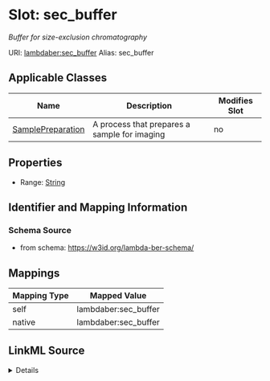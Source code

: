 

# Slot: sec_buffer 


_Buffer for size-exclusion chromatography_





URI: [lambdaber:sec_buffer](https://w3id.org/lambda-ber-schema/sec_buffer)
Alias: sec_buffer

<!-- no inheritance hierarchy -->





## Applicable Classes

| Name | Description | Modifies Slot |
| --- | --- | --- |
| [SamplePreparation](SamplePreparation.md) | A process that prepares a sample for imaging |  no  |






## Properties

* Range: [String](String.md)




## Identifier and Mapping Information






### Schema Source


* from schema: https://w3id.org/lambda-ber-schema/




## Mappings

| Mapping Type | Mapped Value |
| ---  | ---  |
| self | lambdaber:sec_buffer |
| native | lambdaber:sec_buffer |




## LinkML Source

<details>
```yaml
name: sec_buffer
description: Buffer for size-exclusion chromatography
from_schema: https://w3id.org/lambda-ber-schema/
rank: 1000
alias: sec_buffer
owner: SamplePreparation
domain_of:
- SamplePreparation
range: string

```
</details>